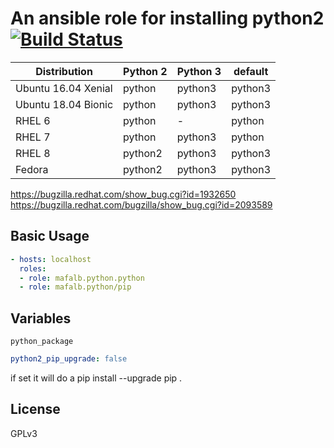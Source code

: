 # An ansible role for installing python2 [![Build Status](https://travis-ci.com/mafalb/ansible-python2.svg?branch=master)](https://travis-ci.com/mafalb/ansible-python2)

|Distribution          |Python 2|Python 3|default|
|----------------------|--------|--------|-------|
|Ubuntu 16.04 Xenial|python|python3|python3|
|Ubuntu 18.04 Bionic|python|python3|python3|
|RHEL 6|python|-|python|
|RHEL 7|python|python3|python|
|RHEL 8|python2|python3|python3|
|Fedora|python2|python3|python3|

https://bugzilla.redhat.com/show_bug.cgi?id=1932650
https://bugzilla.redhat.com/bugzilla/show_bug.cgi?id=2093589

## Basic Usage

```yaml
- hosts: localhost
  roles:
  - role: mafalb.python.python
  - role: mafalb.python/pip
```

## Variables

```python_package```

```yaml
python2_pip_upgrade: false
```

if set it will do a pip install --upgrade pip .

## License

GPLv3
